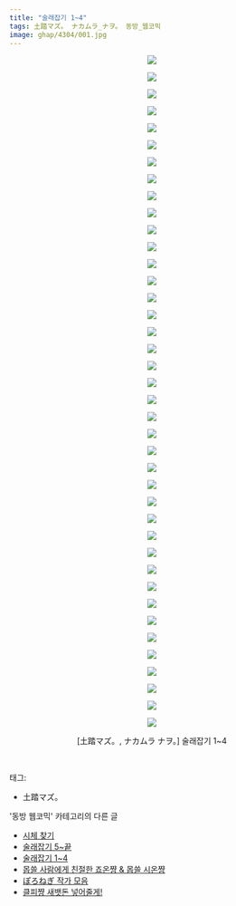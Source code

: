 ```yaml
---
title: "술래잡기 1~4"
tags: 土踏マズ。 ナカムラ_ナヲ。 동방_웹코믹
image: ghap/4304/001.jpg
---
```

<div class="article">
<p style="text-align: center; clear: none; float: none;"><img src="{{ site.nasurl }}/ghap/4304/001.jpg"/></p>
<p style="text-align: center; clear: none; float: none;"><img src="{{ site.nasurl }}/ghap/4304/002.jpg"/></p>
<p style="text-align: center; clear: none; float: none;"><img src="{{ site.nasurl }}/ghap/4304/003.jpg"/></p>
<p style="text-align: center; clear: none; float: none;"><img src="{{ site.nasurl }}/ghap/4304/004.jpg"/></p>
<p style="text-align: center; clear: none; float: none;"><img src="{{ site.nasurl }}/ghap/4304/005.jpg"/></p>
<p style="text-align: center; clear: none; float: none;"><img src="{{ site.nasurl }}/ghap/4304/006.jpg"/></p>
<p style="text-align: center; clear: none; float: none;"><img src="{{ site.nasurl }}/ghap/4304/007.jpg"/></p>
<p style="text-align: center; clear: none; float: none;"><img src="{{ site.nasurl }}/ghap/4304/008.jpg"/></p>
<p style="text-align: center; clear: none; float: none;"><img src="{{ site.nasurl }}/ghap/4304/009.jpg"/></p>
<p style="text-align: center; clear: none; float: none;"><img src="{{ site.nasurl }}/ghap/4304/010.jpg"/></p>
<p style="text-align: center; clear: none; float: none;"><img src="{{ site.nasurl }}/ghap/4304/011.jpg"/></p>
<p style="text-align: center; clear: none; float: none;"><img src="{{ site.nasurl }}/ghap/4304/012.jpg"/></p>
<p style="text-align: center; clear: none; float: none;"><img src="{{ site.nasurl }}/ghap/4304/013.jpg"/></p>
<p style="text-align: center; clear: none; float: none;"><img src="{{ site.nasurl }}/ghap/4304/014.jpg"/></p>
<p style="text-align: center; clear: none; float: none;"><img src="{{ site.nasurl }}/ghap/4304/015.jpg"/></p>
<p style="text-align: center; clear: none; float: none;"><img src="{{ site.nasurl }}/ghap/4304/016.jpg"/></p>
<p style="text-align: center; clear: none; float: none;"><img src="{{ site.nasurl }}/ghap/4304/017.jpg"/></p>
<p style="text-align: center; clear: none; float: none;"><img src="{{ site.nasurl }}/ghap/4304/018.jpg"/></p>
<p style="text-align: center; clear: none; float: none;"><img src="{{ site.nasurl }}/ghap/4304/019.jpg"/></p>
<p style="text-align: center; clear: none; float: none;"><img src="{{ site.nasurl }}/ghap/4304/020.jpg"/></p>
<p style="text-align: center; clear: none; float: none;"><img src="{{ site.nasurl }}/ghap/4304/021.jpg"/></p>
<p style="text-align: center; clear: none; float: none;"><img src="{{ site.nasurl }}/ghap/4304/022.jpg"/></p>
<p style="text-align: center; clear: none; float: none;"><img src="{{ site.nasurl }}/ghap/4304/023.jpg"/></p>
<p style="text-align: center; clear: none; float: none;"><img src="{{ site.nasurl }}/ghap/4304/024.jpg"/></p>
<p style="text-align: center; clear: none; float: none;"><img src="{{ site.nasurl }}/ghap/4304/025.jpg"/></p>
<p style="text-align: center; clear: none; float: none;"><img src="{{ site.nasurl }}/ghap/4304/026.jpg"/></p>
<p style="text-align: center; clear: none; float: none;"><img src="{{ site.nasurl }}/ghap/4304/027.jpg"/></p>
<p style="text-align: center; clear: none; float: none;"><img src="{{ site.nasurl }}/ghap/4304/028.jpg"/></p>
<p style="text-align: center; clear: none; float: none;"><img src="{{ site.nasurl }}/ghap/4304/029.jpg"/></p>
<p style="text-align: center; clear: none; float: none;"><img src="{{ site.nasurl }}/ghap/4304/030.jpg"/></p>
<p style="text-align: center; clear: none; float: none;"><img src="{{ site.nasurl }}/ghap/4304/031.jpg"/></p>
<p style="text-align: center; clear: none; float: none;"><img src="{{ site.nasurl }}/ghap/4304/032.jpg"/></p>
<p style="text-align: center; clear: none; float: none;"><img src="{{ site.nasurl }}/ghap/4304/033.jpg"/></p>
<p style="text-align: center; clear: none; float: none;"><img src="{{ site.nasurl }}/ghap/4304/034.jpg"/></p>
<p style="text-align: center; clear: none; float: none;"><img src="{{ site.nasurl }}/ghap/4304/035.jpg"/></p>
<p style="text-align: center; clear: none; float: none;"><img src="{{ site.nasurl }}/ghap/4304/036.jpg"/></p>
<p style="text-align: center; clear: none; float: none;"><img src="{{ site.nasurl }}/ghap/4304/037.jpg"/></p>
<p style="text-align: center; clear: none; float: none;"><img src="{{ site.nasurl }}/ghap/4304/038.jpg"/></p>
<p style="text-align: center; clear: none; float: none;"><img src="{{ site.nasurl }}/ghap/4304/039.jpg"/></p>
<p style="text-align: center; clear: none; float: none;"><img src="{{ site.nasurl }}/ghap/4304/040.jpg"/></p>
<p style="text-align: center; clear: none; float: none;">[土踏マズ。, ナカムラ ナヲ。] 술래잡기 1~4</p>
<p><br/></p>
</div><div class="tagTrail">
<p>태그: </p>
<ul>
<li>土踏マズ。</li>
</ul>
</div><div class="another">
<p>'동방 웹코믹' 카테고리의 다른 글</p>
<ul>
<li><a href="/2018-04-20-ghap_4309">시체 찾기</a></li>
<li><a href="/2018-04-18-ghap_4305">술래잡기 5~끝</a></li>
<li><a href="/2018-04-18-ghap_4304">술래잡기 1~4</a></li>
<li><a href="/2018-04-18-ghap_4301">몹쓸 사람에게 친절한 죠온쨩 &amp; 몹쓸 시온쨩</a></li>
<li><a href="/2018-04-18-ghap_4300">ぽろねぎ 작가 모음</a></li>
<li><a href="/2018-04-18-ghap_4299">클피쨩 새뱃돈 넣어줄게!</a></li>
</ul>
</div><div class="cb_module cb_fluid">
<div class="cb_wrt cb_profile">
</div><!-- commentList close -->
</div>